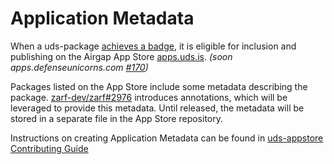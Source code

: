 # Application Metadata

When a uds-package [achieves a badge](../requirements/uds-package-requirements.md), it is eligible for inclusion and publishing on the Airgap App Store [apps.uds.is](https://apps.uds.is). _(soon apps.defenseunicorns.com [#170](https://github.com/defenseunicorns/uds-marketplace/issues/170))_

Packages listed on the App Store include some metadata describing the package. [zarf-dev/zarf#2976](https://github.com/zarf-dev/zarf/issues/2976) introduces annotations, which will be leveraged to provide this metadata. Until released, the metadata will be stored in a separate file in the App Store repository.

Instructions on creating Application Metadata can be found in [uds-appstore Contributing Guide](https://github.com/defenseunicorns/uds-appstore/blob/main/CONTRIBUTING.md#app-store-package-metadata)
